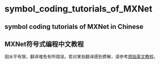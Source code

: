 # symbol_coding_tutorials_of_MXNet
## symbol coding tutorials of MXNet in Chinese
## MXNet符号式编程中文教程
因水平有限，翻译难免有所错误。若对某些翻译感到费解，请参考[原始英文教程](https://mxnet.incubator.apache.org/tutorials/index.html)。
